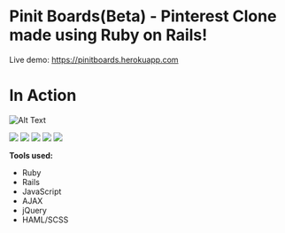 
# Pinit Boards(Beta) - Pinterest Clone made using Ruby on Rails!

Live demo: https://pinitboards.herokuapp.com


# In Action

![Alt Text](https://github.com/narenkukreja/pinitboard/blob/master/app/assets/images/Pinitboards.gif)


<img src="http://i.imgur.com/fDRe38f.png"  />
<img src="http://i.imgur.com/Rc5QvJ1.png"   />
<img src="http://i.imgur.com/XDnRvjK.png"  />
<img src="http://i.imgur.com/dluSM3o.png"  />
<img src="http://i.imgur.com/xMl7f7o.png"  />



<b>Tools used:</b>
<ul>
<li>Ruby</li>
<li>Rails</li>
<li>JavaScript</li>
<li>AJAX</li>
<li>jQuery</li>
<li>HAML/SCSS</li>

</ul>

